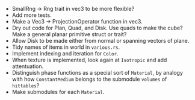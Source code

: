 - SmallRng -> Rng trait in vec3 to be more flexible?
- Add more tests.
- Make a Vec3 -> ProjectionOperator function in vec3.
- Dry out code for Plan, Quad, and Disk. Use quads to make the cube? Make a general planar primitive struct or trait?
- Allow Disk to be made either from normal or spanning vectors of plane.
- Tidy names of items in world in `various.rs`.
- Implement indexing and iteration for `Color`.
- When texture is implemented, look again at `Isotropic` and add attentuation.
- Distinguish phase functions as a special sort of `Material`, by analogy with how `ConstantMedium` belongs to the submodule `volumes` of `hittables`?
- Make submodules for each `Material`.
